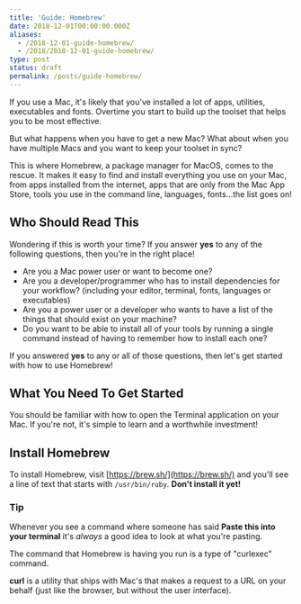 ```yaml
---
title: 'Guide: Homebrew'
date: 2018-12-01T00:00:00.000Z
aliases:
  - /2018-12-01-guide-homebrew/
  - /2018/2018-12-01-guide-homebrew/
type: post
status: draft
permalink: /posts/guide-homebrew/
---
```




If you use a Mac, it's likely that you've installed a lot of apps, utilities, executables and fonts. Overtime you start to build up the toolset that helps you to be most effective.

But what happens when you have to get a new Mac? What about when you have multiple Macs and you want to keep your toolset in sync?

This is where Homebrew, a package manager for MacOS, comes to the rescue. It makes it easy to find and install everything you use on your Mac, from apps installed from the internet, apps that are only from the Mac App Store, tools you use in the command line, languages, fonts...the list goes on!

## Who Should Read This

Wondering if this is worth your time? If you answer **yes** to any of the following questions, then you're in the right place!

- Are you a Mac power user or want to become one?
- Are you a developer/programmer who has to install dependencies for your workflow? (including your editor, terminal, fonts, languages or executables)
- Are you a power user or a developer who wants to have a list of the things that should exist on your machine?
- Do you want to be able to install all of your tools by running a single command instead of having to remember how to install each one?

If you answered **yes** to any or all of those questions, then let's get started with how to use Homebrew!

## What You Need To Get Started

You should be familiar with how to open the Terminal application on your Mac. If you're not, it's simple to learn and a worthwhile investment!

## Install Homebrew

To install Homebrew, visit [https://brew.sh/](https://brew.sh/) and you'll see a line of text that starts with `/usr/bin/ruby`. **Don't install it yet!**

### Tip

Whenever you see a command where someone has said **Paste this into your terminal** it's *always* a good idea to look at what you're pasting.

The command that Homebrew is having you run is a type of "curlexec" command.

**curl** is a utility that ships with Mac's that makes a request to a URL on your behalf (just like the browser, but without the user interface).
